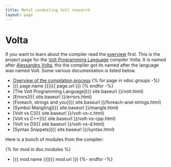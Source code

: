 ```yaml
---
title: Metal conducting Volt research
layout: page
---
```


# Volta

If you want to learn about the compiler read the [overview](overview.html)
first. This is the project page for the
[Volt Programming Language](http://www.volt-lang.org) compiler Volta. It is
named after [Alessandro Volta](https://en.wikipedia.org/wiki/Alessandro_Volta),
tho the compiler got its named after the language was named Volt. Some various
documentation is listed below.

*  [Overview of the compilation process](overview.html)
{% for page in vdoc.groups -%}
*  [{{ page.name }}]({{ page.url }})
{% endfor -%}
*  [The Volt Programming Language]({{ site.baseurl }}/volt.html)
*  [Errors]({{ site.baseurl }}/errors.html)
*  [Foreach, strings and you]({{ site.baseurl }}/foreach-and-strings.html)
*  [Symbol Mangling]({{ site.baseurl }}/mangle.html)
*  [Volt vs C]({{ site.baseurl }}/volt-vs-c.html)
*  [Volt vs C++]({{ site.baseurl }}/volt-vs-cpp.html)
*  [Volt vs D]({{ site.baseurl }}/volt-vs-d.html)
*  [Syntax Snippets]({{ site.baseurl }}/syntax.html)

Here is a bunch of modules from the compiler:

{% for mod in doc.modules %}
*  [{{ mod.name }}]({{ mod.url }})
{%- endfor -%}
